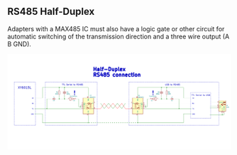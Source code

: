 ## RS485 Half-Duplex

Adapters with a MAX485 IC must also have a logic gate or other circuit for automatic switching of the transmission direction and a three wire output (A B GND).

![](RS485_connection.png)